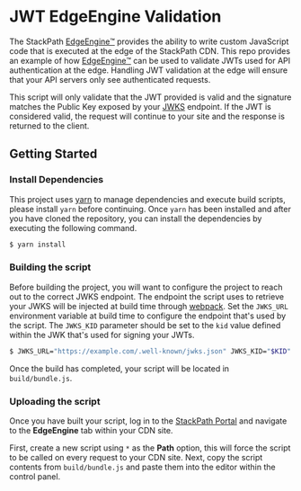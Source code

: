 # JWT EdgeEngine Validation

The StackPath [EdgeEngine™️](https://www.stackpath.com/services/edgeengine/) provides the
ability to write custom JavaScript code that is executed at the edge of the StackPath CDN.
This repo provides an example of how
[EdgeEngine™️](https://www.stackpath.com/services/edgeengine/) can be used to validate JWTs
used for API authentication at the edge. Handling JWT validation at the edge will ensure
that your API servers only see authenticated requests.

This script will only validate that the JWT provided is valid and the signature matches the
Public Key exposed by your [JWKS](https://auth0.com/docs/jwks) endpoint. If the JWT is
considered valid, the request will continue to your site and the response is returned to the
client.

## Getting Started

### Install Dependencies

This project uses [yarn](https://yarnpkg.com/) to manage dependencies and execute build scripts, please install `yarn` before continuing. Once `yarn` has been installed and after
you have cloned the repository, you can install the dependencies by executing the following
command.

```bash
$ yarn install
```

### Building the script

Before building the project, you will want to configure the project to reach out to the
correct JWKS endpoint. The endpoint the script uses to retrieve your JWKS will be injected
at build time through [webpack](https://webpack.js.org/). Set the `JWKS_URL` environment
variable at build time to configure the endpoint that's used by the script. The `JWKS_KID`
parameter should be set to the `kid` value defined within the JWK that's used for signing
your JWTs.

```bash
$ JWKS_URL="https://example.com/.well-known/jwks.json" JWKS_KID="$KID" yarn build
```

Once the build has completed, your script will be located in `build/bundle.js`.

### Uploading the script

Once you have built your script, log in to the
[StackPath Portal](https://control.stackpath.com/) and navigate to the **EdgeEngine** tab
within your CDN site.

First, create a new script using `*` as the **Path** option, this will force the script to be
called on every request to your CDN site. Next, copy the script contents from `build/bundle.js`
and paste them into the editor within the control panel.
